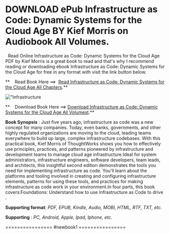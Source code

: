  **DOWNLOAD ePub Infrastructure as Code: Dynamic Systems for the Cloud Age BY Kief Morris on Audiobook All Volumes.**
====================================================================================================================

  Read Online Infrastructure as Code: Dynamic Systems for the Cloud Age PDF by Kief Morris is a great book to read and that's why I recommend reading or downloading ebook Infrastructure as Code: Dynamic Systems for the Cloud Age for free in any format with visit the link button below.

**    Read Book Here ==>  [Read Infrastructure as Code: Dynamic Systems for the Cloud Age All Chapters](https://newbookintheword.blogspot.com/id/1098114671).**

![\"Infrastructure](\"https://i.gr-assets.com/images/S/compressed.photo.goodreads.com/books/1608041642l/53481701.jpg\")

**    Download Book Here ==> [Download Infrastructure as Code: Dynamic Systems for the Cloud Age All Volumest](https://newbookintheword.blogspot.com/id/1098114671).**

**Book Synopsis** : Just five years ago, infrastructure as code was a new concept for many companies. Today, even banks, governments, and other highly regulated organizations are moving to the cloud, leading teams everywhere to build up large, complex infrastructure codebases. With this practical book, Kief Morris of ThoughtWorks shows you how to effectively use principles, practices, and patterns pioneered by infrastructure and development teams to manage cloud age infrastructure.Ideal for system administrators, infrastructure engineers, software developers, team leads, and architects, this insightful second edition demonstrates the tools you need for implementing infrastructure as code. You'll learn about the platforms and tooling involved in creating and configuring infrastructure elements, patterns for using these tools, and practices for making infrastructure as code work in your environment.In four parts, this book covers:Foundations: Understand how to use Infrastructure as Code to drive .

**Supporting format**: _PDF, EPUB, Kindle, Audio, MOBI, HTML, RTF, TXT, etc._

**Supporting** : _PC, Android, Apple, Ipad, Iphone, etc._

================ #newbook1 ================